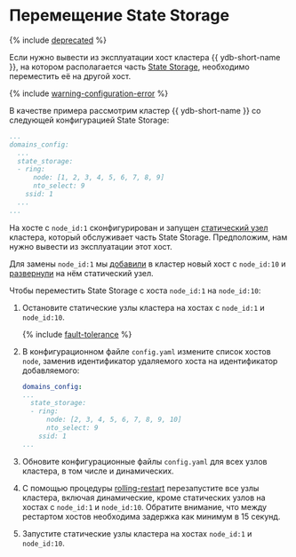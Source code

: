 # Перемещение State Storage

{% include [deprecated](_includes/deprecated.md) %}

Если нужно вывести из эксплуатации хост кластера {{ ydb-short-name }}, на котором располагается часть [State Storage](../../../reference/configuration/index.md#domains-state), необходимо переместить её на другой хост.

{% include [warning-configuration-error](_includes/warning-configuration-error.md) %}

В качестве примера рассмотрим кластер {{ ydb-short-name }} со следующей конфигурацией State Storage:

```yaml
...
domains_config:
  ...
  state_storage:
  - ring:
      node: [1, 2, 3, 4, 5, 6, 7, 8, 9]
      nto_select: 9
    ssid: 1
  ...
...
```

На хосте с `node_id:1` сконфигурирован и запущен [статический узел](../../../reference/configuration/index.md#hosts) кластера, который обслуживает часть State Storage. Предположим, нам нужно вывести из эксплуатации этот хост.

Для замены `node_id:1` мы [добавили](cluster-expansion.md#add-host) в кластер новый хост с `node_id:10` и [развернули](cluster-expansion.md#add-static-node) на нём статический узел.

Чтобы переместить State Storage с хоста `node_id:1` на `node_id:10`:

1. Остановите статические узлы кластера на хостах с `node_id:1` и `node_id:10`.

    {% include [fault-tolerance](_includes/fault-tolerance.md) %}

1. В конфигурационном файле `config.yaml` измените список хостов `node`, заменив идентификатор удаляемого хоста на идентификатор добавляемого:

    ```yaml
    domains_config:
    ...
      state_storage:
      - ring:
          node: [2, 3, 4, 5, 6, 7, 8, 9, 10]
          nto_select: 9
        ssid: 1
    ...
    ```

1. Обновите конфигурационные файлы `config.yaml` для всех узлов кластера, в том числе и динамических.
1. С помощью процедуры [rolling-restart](../../../maintenance/manual/node_restarting.md) перезапустите все узлы кластера, включая динамические, кроме статических узлов на хостах с `node_id:1` и `node_id:10`. Обратите внимание, что между рестартом хостов необходима задержка как минимум в 15 секунд.
1. Запустите статические узлы кластера на хостах `node_id:1` и `node_id:10`.

